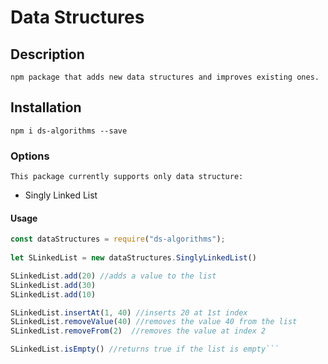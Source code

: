 # Data Structures

## Description
    npm package that adds new data structures and improves existing ones.
## Installation
`npm i ds-algorithms --save`

### Options
    This package currently supports only data structure:
- Singly Linked List
#### Usage
```js
const dataStructures = require("ds-algorithms");
    
let SLinkedList = new dataStructures.SinglyLinkedList()

SLinkedList.add(20) //adds a value to the list
SLinkedList.add(30)
SLinkedList.add(10)

SLinkedList.insertAt(1, 40) //inserts 20 at 1st index
SLinkedList.removeValue(40) //removes the value 40 from the list
SLinkedList.removeFrom(2)  //removes the value at index 2

SLinkedList.isEmpty() //returns true if the list is empty```